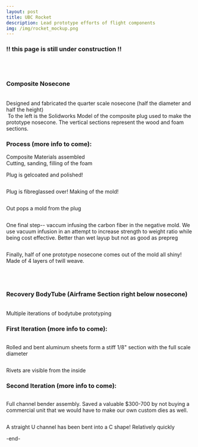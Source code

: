 ```yaml
---
layout: post
title: UBC Rocket 
description: Lead prototype efforts of flight components
img: /img/rocket_mockup.png
---
```

<div style="width=100%;">
<h3> !! this page is still under construction !! </h3>
<br/> <br/>
<h3> Composite Nosecone </h3>

<br/>
Designed and fabricated the quarter scale nosecone (half the diameter and half the height)
<br/>
<div class="row">
  <img class = "col half" src="{{ site.baseurl }}/img/comp_cad.png" alt="" title=""/>
  <span class = "col half">To the left is the Solidworks Model of the composite plug used to make the prototype nosecone. The vertical sections represent the wood and foam sections.</span>
</div>

<h3> Process (more info to come): </h3>

<div class= "row">
  <img class = "col" src="{{ site.baseurl }}/img/comp_materials.JPG" alt="" title="composite materials"/>
  <div class = "caption"> Composite Materials assembled </div>
</div>
<div class = "row">
  <img class = "col" src="{{ site.baseurl }}/img/comp_foam.JPG" alt="" title=" "/>
  <div class = "caption"> Cutting, sanding, filling of the foam </div>
</div>
<div class = "row">
  <img class = "col" src="{{ site.baseurl }}/img/comp_gelcoat.JPG" alt="" title=" "/>
  <p class = "caption"> Plug is gelcoated and polished! </p>
</div>
<div class = "row">
  <img class = "col" src="{{ site.baseurl }}/img/comp_fibreglass.JPG" alt="" title=" "/>
  <p class = "caption"> Plug is fibreglassed over! Making of the mold! </p>
</div>
<div class = "row">
  <img class = "col" src="{{ site.baseurl }}/img/comp_postpull.JPG" alt="" title=" "/>
  <p class = "caption"> Out pops a mold from the plug </p>
</div>
<div class = "row">
  <img class = "col" src="{{ site.baseurl }}/img/comp_infusion.JPG" alt="" title=" "/>
  <p class = "caption"> One final step-- vaccum infusing the carbon fiber in the negative mold. We use vacuum infusion in an attempt to increase strength to weight ratio while being cost effective. Better than wet layup but not as good as prepreg</p>
</div>
<div class = "row">
  <img class = "col" src="{{ site.baseurl }}/img/comp_nosecone_outside.JPG" alt="" title=" "/>
  <p class = "caption"> Finally, half of one prototype nosecone comes out of the mold all shiny! Made of 4 layers of twill weave. </p>
</div>

<br/><br/>

<h3> Recovery BodyTube (Airframe Section right below nosecone) </h3>

<br/>
Multiple iterations of bodytube prototyping
<br/>
<div class="row">
  <img src="{{ site.baseurl }}/img/bt2.png" alt="" title=""/>
</div>

<h3> First Iteration (more info to come): </h3>

<div class="row">
  <img class = "col" src="{{ site.baseurl }}/img/pt_1_outside.JPG" alt="" title=""/>
  <p class = "caption"> Rolled and bent aluminum sheets form a stiff 1/8" section with the full scale diameter </p>

  <img class = "col" src="{{ site.baseurl }}/img/pt_1_inside.JPG" alt="" title=""/>
  <p class = "caption"> Rivets are visible from the inside </p>

</div>

<h3> Second Iteration (more info to come): </h3>
<div class="row">
  <img class = "col" src="{{ site.baseurl }}/img/pt_cb_4.JPG" alt="" title=""/>
  <p class = "caption"> Full channel bender assembly. Saved a valuable $300-700 by not buying a commercial unit that we would have to make our own custom dies as well. </p>

  <img class= "col" src="{{ site.baseurl }}/img/pt_cb_3.JPG" alt="" title=""/>
  <p class = "caption"> A straight U channel has been bent into a C shape! Relatively quickly </p>

</div>
</div>
-end-
<br/><br/>